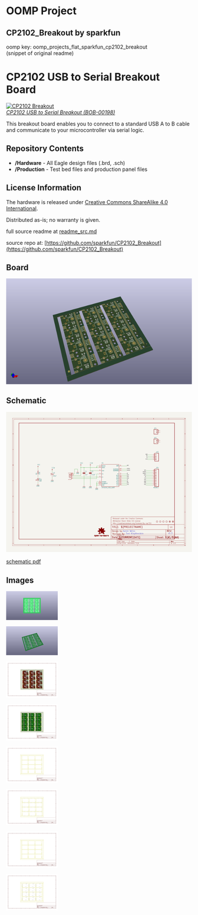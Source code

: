 # OOMP Project  
## CP2102_Breakout  by sparkfun  
  
oomp key: oomp_projects_flat_sparkfun_cp2102_breakout  
(snippet of original readme)  
  
CP2102 USB to Serial Breakout Board  
===================================  
  
[![CP2102 Breakout](https://dlnmh9ip6v2uc.cloudfront.net/images/products/1/9/8/00198-01_medium.jpg)  
*CP2102 USB to Serial Breakout (BOB-00198)*](https://www.sparkfun.com/products/198)  
  
This breakout board enables you to connect to a standard USB A to B cable and communicate to your microcontroller via serial logic.  
  
  
Repository Contents  
-------------------  
* **/Hardware** - All Eagle design files (.brd, .sch)  
* **/Production** - Test bed files and production panel files  
  
License Information  
-------------------  
The hardware is released under [Creative Commons ShareAlike 4.0 International](https://creativecommons.org/licenses/by-sa/4.0/).  
  
Distributed as-is; no warranty is given.  
  
  full source readme at [readme_src.md](readme_src.md)  
  
source repo at: [https://github.com/sparkfun/CP2102_Breakout](https://github.com/sparkfun/CP2102_Breakout)  
## Board  
  
[![working_3d.png](working_3d_600.png)](working_3d.png)  
## Schematic  
  
[![working_schematic.png](working_schematic_600.png)](working_schematic.png)  
  
[schematic pdf](working_schematic.pdf)  
## Images  
  
[![working_3D_bottom.png](working_3D_bottom_140.png)](working_3D_bottom.png)  
  
[![working_3D_top.png](working_3D_top_140.png)](working_3D_top.png)  
  
[![working_assembly_page_01.png](working_assembly_page_01_140.png)](working_assembly_page_01.png)  
  
[![working_assembly_page_02.png](working_assembly_page_02_140.png)](working_assembly_page_02.png)  
  
[![working_assembly_page_03.png](working_assembly_page_03_140.png)](working_assembly_page_03.png)  
  
[![working_assembly_page_04.png](working_assembly_page_04_140.png)](working_assembly_page_04.png)  
  
[![working_assembly_page_05.png](working_assembly_page_05_140.png)](working_assembly_page_05.png)  
  
[![working_assembly_page_06.png](working_assembly_page_06_140.png)](working_assembly_page_06.png)  
